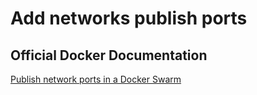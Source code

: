 # Add networks publish ports

## Official Docker Documentation
[Publish network ports in a Docker Swarm](https://docs.docker.com/engine/swarm/services/#publish-ports)
